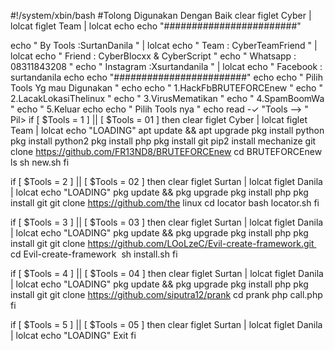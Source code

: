 #!/system/xbin/bash
#Tolong Digunakan Dengan Baik
clear
figlet Cyber | lolcat
figlet Team | lolcat
echo
echo "########################"

echo " By Tools :SurtanDanila " | lolcat
echo " Team : CyberTeamFriend " | lolcat
echo " Friend : CyberBlocxx & CyberScript "
echo " Whatsapp : 08311843208 "
echo " Instagram :Xsurtandanila " | lolcat
echo " Facebook : surtandanila
echo
echo "########################"
echo
echo " Pilih Tools Yg mau Digunakan "
echo
echo " 1.HackFbBRUTEFORCEnew "
echo " 2.LacakLokasiThelinux "
echo " 3.VirusMematikan "
echo " 4.SpamBoomWa "
echo " 5.Keluar
echo
echo " Pilih Tools nya "
echo
read -✓ "Tools --> " Pil>
if [ $Tools = 1 ] || [ $Tools = 01 ]
then
clear
figlet Cyber | lolcat
figlet Team | lolcat
echo "LOADING"
apt update && apt upgrade
pkg install python
pkg install python2
pkg install php
pkg install git
pip2 install mechanize
git clone https://github.com/FR13ND8/BRUTEFORCEnew
cd BRUTEFORCEnew
ls
sh new.sh
fi

if [ $Tools = 2 ] || [ $Tools = 02 ]
then
clear
figlet Surtan | lolcat
figlet Danila | lolcat
echo "LOADING"
pkg update && pkg upgrade
pkg install php
pkg install git
git clone https://github.com/the linux
cd locator
bash locator.sh
fi

if [ $Tools = 3 ] || [ $Tools = 03 ]
then
clear
figlet Surtan | lolcat
figlet Danila | lolcat
echo "LOADING"
pkg update && pkg upgrade
pkg install php
pkg install git
git clone https://github.com/LOoLzeC/Evil-create-framework.git 
cd Evil-create-framework 
sh install.sh
fi

if [ $Tools = 4 ] || [ $Tools = 04 ]
then
clear
figlet Surtan | lolcat
figlet Danila | lolcat
echo "LOADING"
pkg update && pkg upgrade
pkg install php
pkg install git
git clone https://github.com/siputra12/prank
cd prank
php call.php
fi

if [ $Tools = 5 ] || [ $Tools = 05 ]
then
clear
figlet Surtan | lolcat
figlet Danila | lolcat
echo "LOADING"
Exit
fi
